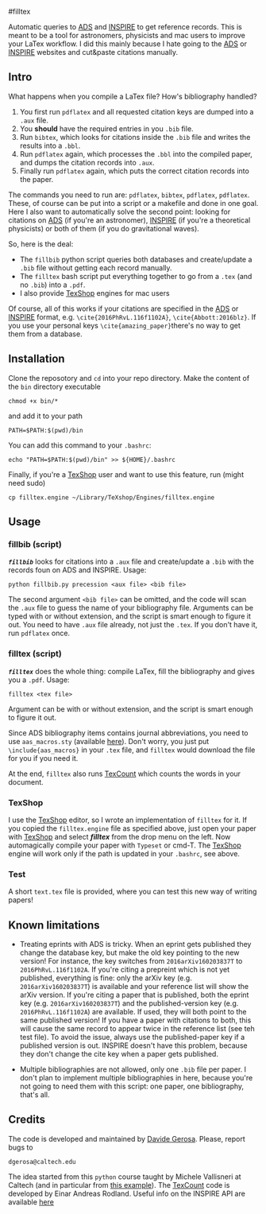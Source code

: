 #filltex

Automatic queries to [ADS](http://adsabs.harvard.edu) and [INSPIRE](http://inspirehep.net) to get reference records. This is meant to be a tool for astronomers, physicists and mac users to improve your LaTex workflow. I did this mainly because I hate going to the [ADS](http://adsabs.harvard.edu) or [INSPIRE](http://inspirehep.net) websites and cut&paste citations manually. 


## Intro

What happens when you compile a LaTex file? How's bibliography handled?

  1. You first run `pdflatex` and all requested citation keys are dumped into a `.aux` file.
  2. You **should** have the required entries in you `.bib` file.
  3. Run `bibtex`, which looks for citations inside the `.bib` file and writes the results into a `.bbl`.
  4. Run `pdflatex` again, which processes the `.bbl` into the compiled paper, and dumps the citation records into `.aux`.
  5. Finally run `pdflatex` again, which puts the correct citation records into the paper.

The commands you need to run are: `pdflatex`, `bibtex`, `pdflatex`, `pdflatex`. These, of course can be put into a script or a makefile and done in one goal.
Here I also want to automatically solve the second point: looking for citations on [ADS](http://adsabs.harvard.edu) (if you're an astronomer), [INSPIRE](http://inspirehep.net) (if you're a theoretical physicists) or both of them (if you do gravitational waves).

So, here is the deal:

  - The `fillbib` python script queries both databases and create/update a `.bib` file without getting each record manually.
  - The `filltex` bash script put everything together to go from a `.tex` (and no `.bib`) into a `.pdf`.
  - I also provide [TexShop](http://pages.uoregon.edu/koch/texshop) engines for mac users

Of course, all of this works if your citations are specified in the [ADS](http://adsabs.harvard.edu) or [INSPIRE](http://inspirehep.net) format, e.g. `\cite{2016PhRvL.116f1102A}`, `\cite{Abbott:2016blz}`. If you use your personal keys `\cite{amazing_paper}`there's no way to get them from a database.


## Installation

Clone the reposotory and `cd` into your repo directory. Make the content of the `bin` directory executable

    chmod +x bin/*

and add it to your path
 
    PATH=$PATH:$(pwd)/bin
   
You can add this command to your `.bashrc`:
    
    echo "PATH=$PATH:$(pwd)/bin" >> ${HOME}/.bashrc
  
Finally, if you're a [TexShop](http://pages.uoregon.edu/koch/texshop) user and want to use this feature, run (might need sudo)

    cp filltex.engine ~/Library/TeXshop/Engines/filltex.engine
   
   
## Usage

### fillbib (script)

***`fillbib`*** looks for citations into a `.aux` file and create/update a `.bib` with the records foun on ADS and INSPIRE.
Usage:

    python fillbib.py precession <aux file> <bib file>

The second argument `<bib file>` can be omitted, and the code will scan the `.aux` file to guess the name of your bibliography file.
Arguments can be typed with or without extension, and the script is smart enough to figure it out. 
You need to have `.aux` file already, not just the `.tex`. If you don't have it, run `pdflatex` once.

### filltex (script)

***`filltex`*** does the whole thing: compile LaTex, fill the bibliography and gives you a `.pdf`. Usage:

    filltex <tex file>

Argument can be with or without extension, and the script is smart enough to figure it out. 

Since ADS bibliography items contains journal abbreviations, you need to use `aas_macros.sty` (available [here](http://doc.adsabs.harvard.edu/abs_doc/aas_macros.sty)). Don't worry, you just put `\include{aas_macros}` in your `.tex` file, and `filltex` would download the file for you if you need it.

At the end, `filltex` also runs [TexCount](http://app.uio.no/ifi/texcount) which counts the words in your document.

### TexShop

I use the [TexShop](http://pages.uoregon.edu/koch/texshop) editor, so I wrote an implementation of `filltex` for it. If you copied the `filltex.engine` file as specified above, just open your paper with [TexShop](http://pages.uoregon.edu/koch/texshop) and select ***filltex*** from the drop menu on the left. Now automagically compile your paper with `Typeset` or cmd-T. The [TexShop](http://pages.uoregon.edu/koch/texshop) engine will work only if the path is updated in your `.bashrc`, see above. 


### Test 

A short `text.tex` file is provided, where you can test this new way of writing papers!


## Known limitations

  - Treating eprints with ADS is tricky. When an eprint gets published they change the database key, but make the old key pointing to the new version! For instance, the key switches from `2016arXiv160203837T` to `2016PhRvL.116f1102A`.  If you're citing a prepreint which is not yet published, everything is fine: only the arXiv key (e.g. `2016arXiv160203837T`) is available and your reference list will show the arXiv version. If you're citing a paper that is published, both the eprint key (e.g. `2016arXiv160203837T`) and the published-version key (e.g. `2016PhRvL.116f1102A`) are available. If used, they will both point to the same published version! If you have a paper with citations to both, this will cause the same record to appear twice in the reference list (see teh test file). To avoid the issue, always use the published-paper key if a published version is out. INSPIRE doesn't have this problem, because they don't change the cite key when a paper gets published.

  - Multiple bibliographies are not allowed, only one `.bib` file per paper. I don't plan to implement multiple bibliographies in here, because you're not going to need them with this script: one paper, one bibliography, that's all.



## Credits
The code is developed and maintained by [Davide Gerosa](www.davidegerosa.com).
Please, report bugs to

    dgerosa@caltech.edu

The idea started from this `python` course taught by Michele Vallisneri at Caltech (and in particular from [this example](http://www.vallis.org/salon/summary-2.html)). The [TexCount](http://app.uio.no/ifi/texcount) code is developed by Einar Andreas Rodland. Useful info on the INSPIRE API are available [here](https://inspirehep.net/info/hep/pub_list)

